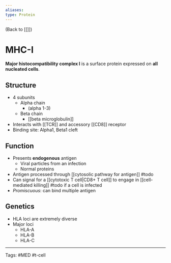 ```yaml
---
aliases: 
type: Protein
---
```


(Back to [[]])

# MHC-I

**Major histocompatibility complex I** is a surface protein expressed on **all nucleated cells**.
## Structure
- 4 subunits
	- Alpha chain
		- (alpha 1-3)
	- Beta chain
		- [[beta microglobulin]]
- Interacts with [[TCR]] and accessory [[CD8]] receptor
- Binding site: Alpha1, Beta1 cleft
## Function
- Presents **endogenous** antigen
	- Viral particles from an infection
	- Normal proteins
- Antigen processed through [[cytosolic pathway for antigen]] #todo 
- Can signal for a [[cytotoxic T cell|CD8+ T cell]] to engage in [[cell-mediated killing]] #todo if a cell is infected
- _Promiscuous_: can bind multiple antigen
## Genetics
- HLA loci are extremely diverse
- Major loci
	- HLA-A
	- HLA-B
	- HLA-C

---
Tags: #MED #t-cell 